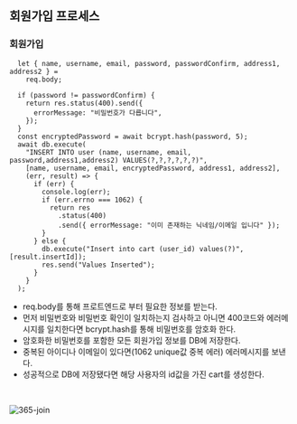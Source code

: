 ## 회원가입 프로세스

### 회원가입

```
  let { name, username, email, password, passwordConfirm, address1, address2 } =
    req.body;

  if (password != passwordConfirm) {
    return res.status(400).send({
      errorMessage: "비밀번호가 다릅니다",
    });
  }
  const encryptedPassword = await bcrypt.hash(password, 5);
  await db.execute(
    "INSERT INTO user (name, username, email, password,address1,address2) VALUES(?,?,?,?,?,?)",
    [name, username, email, encryptedPassword, address1, address2],
    (err, result) => {
      if (err) {
        console.log(err);
        if (err.errno === 1062) {
          return res
            .status(400)
            .send({ errorMessage: "이미 존재하는 닉네임/이메일 입니다" });
        }
      } else {
        db.execute("Insert into cart (user_id) values(?)", [result.insertId]);
        res.send("Values Inserted");
      }
    }
  );
```

- req.body를 통해 프로트엔드로 부터 필요한 정보를 받는다.
- 먼저 비밀번호와 비밀번호 확인이 일치하는지 검사하고 아니면 400코드와 에러메시지를 일치한다면 bcrypt.hash를 통해 비밀번호를 암호화 한다.
- 암호화한 비밀번호를 포함한 모든 회원가입 정보를 DB에 저장한다.
- 중복된 아이디나 이메일이 있다면(1062 unique값 중복 에러) 에러메시지를 보낸다.
- 성공적으로 DB에 저장됐다면 해당 사용자의 id값을 가진 cart를 생성한다.

<br />

![365-join](https://user-images.githubusercontent.com/79352105/136034462-59762dbf-c661-43bb-adbf-6be83ace1dfc.gif)
